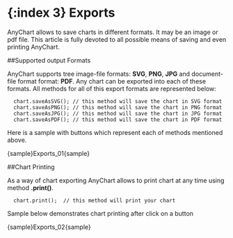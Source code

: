 {:index 3}
Exports
======================
AnyChart allows to save charts in different formats. It may be an image or pdf file. This article is fully devoted to all possible means of saving and even printing AnyChart.

##Supported output Formats

AnyChart supports tree image-file formats: **SVG**, **PNG**, **JPG** and document-file format format: **PDF**. Any chart can be exported into each of these formats. All methods for all of this export formats are represented below:

```
  chart.saveAsSVG(); // this method will save the chart in SVG format
  chart.saveAsPNG(); // this method will save the chart in PNG format
  chart.saveAsJPG(); // this method will save the chart in JPG format
  chart.saveAsPDF(); // this method will save the chart in PDF format
```

Here is a sample with buttons which represent each of methods mentioned above.

{sample}Exports\_01{sample}

##Chart Printing

As a way of chart exporting AnyChart allows to print chart at any time using method **.print()**.

```
  chart.print();  // this method will print your chart
```

Sample below demonstrates chart printing after click on a button

{sample}Exports\_02{sample}